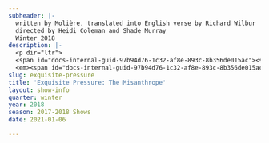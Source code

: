 ```yaml
---
subheader: |-
  written by Molière, translated into English verse by Richard Wilbur
  directed by Heidi Coleman and Shade Murray
  Winter 2018
description: |-
  <p dir="ltr">
  <span id="docs-internal-guid-97b94d76-1c32-af8e-893c-8b356de015ac"><span>As part of an annual performance pop-up series, this professionally directed TAPS production </span><span>directed by</span><span> Heidi Coleman and Shade Murray immerses actors and audience in the fainting moments of facade. Relish the snark of “everyone (but us) sucks” as social status is tallied through backhanded slights as the verses speed, like our newsfeeds, trippingly along. P.S. Hearts will be broken. </span></span></p><p dir="ltr">
  <em><span id="docs-internal-guid-97b94d76-1c32-af8e-893c-8b356de015ac"><span>Presented by Theater &amp; Performance Studies.</span></span></em></p><p><strong><em>CAST</em></strong></p> <p><span data-sheets-userformat="0}" data-sheets-value='"Tempest Wisdom is a student in the college."}'><strong>Tempest Wisdom</strong> (Alceste) is a student in the college.</span></p><p><span data-sheets-userformat="0}" data-sheets-value="&quot;Leonardo Ferreira Guilhoto (Clitandre/Du Bois) is a second year Physics and Computational and Applied Math (CAM) major. He is part of the UChicago Commedia Dell'Arte ensamble and has also worked on Peter and the Starcatcher (Black Stache) and has been involved with the Classical Entertainment Society. This quarter he will also be in UT's production of Eurydice (Father).&quot;}"><strong>Leonardo Ferreira Guilhoto</strong> (Clitandre/Du Bois) is a second year Physics and Computational and Applied Math (CAM) major. He is part of the UChicago Commedia Dell'Arte ensemble and has also worked on <em>Peter and the Starcatcher</em> (Black Stache) and has been involved with the Classical Entertainment Society. This quarter he will also be in UT's production of <em>Eurydice</em> (Father).</span></p> <p><span data-sheets-userformat="0}" data-sheets-value='"Lynn Chong (Katherine) is a first year planning to major in Anthropology and TAPS. She has previously worked on Peter and the Starcatcher (Prop Designer) as well as other high school productions. "}'><strong>Lynn Chong</strong> (Katherine) is a first year planning to major in Anthropology and TAPS. She has previously worked on <em>Peter and the Starcatcher</em> (Prop Designer) as well as other high school productions. </span></p><p><span data-sheets-userformat="0}" data-sheets-value=" A post electric play (Mr. Burns/Matt), Comedy of Errors (Director), The Seagull (Konstantin), and Twelfth Night (Duke Orsino). He is a current member of UT Committee and the Dean's Men board where he serves as Social Chair and Arts Chair respectively.&quot;}"><strong>Jacob Goodman</strong> (Acaste) is a third year majoring in Comparative Human Development and Visual Arts. He has previously worked on <em>Next to Normal</em> (Director), <em>She Kills Monsters</em> (Puppet Designer), <em>Mr Burns, a post-electric play</em> (Mr. Burns/Matt), <em>Comedy of Errors</em> (Director), <em>The Seagull</em> (Konstantin), and <em>Twelfth Night</em> (Duke Orsino). He is a current member of UT Committee and the Dean's Men board where he serves as Social Chair and Arts Chair respectively.</span></p><p><span data-sheets-userformat="0}" data-sheets-value="&quot;Hana Eldessouky (Philinte) is a second year English and Anthropology major. She has previously been in UT shows such as Mr. Burns, a post-electric play (Jenny/Lisa), She Kills Monsters (Lilith), and As You Like It (Jaques). She is also currently serving on the Dean's Men Board as Committee Liaison. &quot;}"><strong>Hana Eldessouky</strong> (Philinte) is a second year English and Anthropology major. She has previously been in UT shows such as <em>Mr Burns, a post-electric play</em> (Jenny/Lisa), <em>She Kills Monsters</em> (Lilith), and <em>As You Like It </em>(Jaques). She is also currently serving on the Dean's Men Board as Committee Liaison. </span></p><p><span data-sheets-userformat="0}" data-sheets-value='"Laurence Warner (ORONTE) has come to Chicago on a Fulbright Scholarship for a Master’s degree at the University. He moved here on the back of a year pursuing acting in London, and is delighted to make this his first show this side of the pond!"}'><strong>Laurence Warner</strong> (Oronte) has come to Chicago on a Fulbright Scholarship for a Master’s degree at the University. He moved here on the back of a year pursuing acting in London, and is delighted to make this his first show this side of the pond!</span></p> <p><strong>Maxine Frendel<em> </em></strong>(Arsinoé) is a student in the college.</p><h4 class="mt-2 mb-2">Production Staff</h4><p><strong><span>Heidi Coleman</span></strong><span> (Director) is the Director of Undergraduate Studies and Performance Programs for Theater and Performance Studies, as well and the Founder/Director of Chicago Performance Lab. She has worked professionally as a director and dramaturg in New York City and San Francisco as well as Chicago. She has collaborated with Anne Bogart, Andrei Serban, Tina Landau, Frank Galati, and Tony Kushner; taught in Columbia University’s Theater MFA and English departments; and has most recently participated in Steppenwolf’s First Look Series. At the University she continuously participates in arts initiatives including the planning and completion of the Reva and David Logan Arts Center. Her work focuses on the integration of theory and practice, in both artistic and programmatic arenas, with a lifelong dedication to new work development.</span></p> <p><span data-sheets-userformat="0}" data-sheets-value="&quot;Shade Murray (Director) has directed The Children's Hour (w/ Heidi Coleman), A Winter's Tale and SubUrbia with Chicago. He is Associate Artistic Director of A Red Orchid Theatre, where he has directed Wallace Shawn's Evening At The Talk House, the world premieres of Brett Neveu’s Pilgrim’s Progress and Ike Holter’s Sender, as well as productions of David Adjmi’s 3C, Marisa Wegrzyn’s Mud Blue Sky and The Butcher of Baraboo, Annie Baker’s The Aliens, Nick Jones’ Trevor, Mike Leigh’s Abigail’s Party and Kimberly Akimbo by David Lindsay-Abaire.  He also performed in the A Red Orchid production of The Mutilated.  Other directing credits include Steppenwolf Theatre Company, The House Theater, Steep Theater, Second City, Writers’ Theater and elsewhere.  Shade is a lecturer at University of Chicago and teaches at DePaul University and Acting Studio Chicago.&quot;}"><strong>Shade Murray</strong> (Director) has directed <em>The Children's Hour</em> (with Heidi Coleman), <em>A Winter's Tale</em> and <em>SubUrbia</em> with UChicago. He is Associate Artistic Director of A Red Orchid Theatre, where he has directed Wallace Shawn's <em>Evening At The Talk House</em>, the world premieres of Brett Neveu’s <em>Pilgrim’s Progress</em> and Ike Holter’s <em>Sender</em>, as well as productions of David Adjmi’s <em>3C</em>, Marisa Wegrzyn’s <em>Mud Blue Sky</em> and <em>The Butcher of Baraboo</em>, Annie Baker’s <em>The Aliens</em>, Nick Jones’ <em>Trevor</em>, Mike Leigh’s <em>Abigail’s Party</em> and <em>Kimberly Akimbo</em> by David Lindsay-Abaire. He also performed in the A Red Orchid production of <em>The Mutilated</em>. Other directing credits include Steppenwolf Theatre Company, The House Theater, Steep Theater, Second City, Writers’ Theater and elsewhere. Shade is a lecturer at University of Chicago and teaches at DePaul University and Acting Studio Chicago.</span></p><p><span data-sheets-userformat="0}" data-sheets-value="&quot;Emily Lynch (Assistant Director) is a second year studying English and Political Science. Previous credits include The Merchant of Venice (Salerio), Circe (Kitty), Lear (Player), The Children's Hour (Peggy/Agatha), New Work Week, and As You Like It (Director). She is also a member of UT Committee.\n\n&quot;}"><strong>Emily Lynch</strong> (Assistant Director) is a second year studying English and Political Science. Previous credits include <em>The Merchant of Venice</em> (Salerio), <em>Circe</em> (Kitty), <em>Lear</em> (Player), <em>The Children's Hour</em> (Peggy/Agatha), New Work Week, and <em>As You Like It</em> (Director). She is also a member of UT Committee.</span></p><p> </p>
slug: exquisite-pressure
title: 'Exquisite Pressure: The Misanthrope'
layout: show-info
quarter: winter
year: 2018
season: 2017-2018 Shows
date: 2021-01-06

---
```


